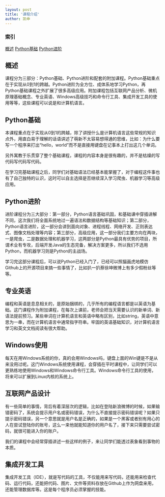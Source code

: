 ```yaml
---
layout: post
title: '课程介绍'
author: 凯申
---
```

### 索引
[概述](#概述) [Python基础](#Python基础) [Python进阶](#Python进阶)

## 概述
课程分为三部分：Python基础、Python进阶和配套的附加课程。Python基础重点在于实现从0到1的跨越。Python进阶为全方位、成体系地学习Python，再Python基础课程之外扩展了很多高级应用。附加课程包括互联网产品分析、微机原理基础概念、专业英语、Windows高级技巧和命令行工具、集成开发工具的使用等等，这些课程可以说是和计算机语言。

## Python基础
本课程重点在于实现从0到1的跨越，除了讲授什么是计算机语言这些常规的知识点外，用直白易于理解的话语讲述了萌新不太容易想得通的思维，比如：为什么要写一个程序来打出“hello，world”而不是直接用键盘在记事本上打出这几个单词。

另外寓教于乐贯穿了整个基础课程，课程的内容本身是很有趣的，并不是枯燥的写代码写代码写代码。

在学习完基础课程之后，同学们对基础语法已经基本能掌握了，对于编程这件事也有了自己独特的认识，这时可以自主选择是否继续深入学习爬虫、机器学习等高级应用。

## Python进阶
进阶课程分为三大部分：第一部分，Python语言基础巩固，和基础课中穿插讲解不同，这次我们将全面系统地过一遍语法和数据结构等基础知识；第二部分，Python语言进阶，这一部分会讲到面向对象、进程线程、网络开发、正则表达式、图像文档处理等内容；第三部分，高级应用，这一部分我们主要方向在两块，一是爬虫，二是数据处理和机器学习，这两部分是Python最具有优势的项目，所谓术业有专攻，后端开发Java的生态完备，解决方案更多，所以我们不选用Python，而机器学习则是Python的主战场。

学习完这部分课程后，可以说Python已经入门了，已经可以照猫画虎地模仿Github上的开源项目来搞一些事情了，比如扒一扒蔡徐坤微博上有多少假粉丝等等。

## 专业英语
编程和英语是息息相关的，是原始捆绑的，几乎所有的编程语言都是以英语为基础。这门课程作为附加课程，在每次上课前，老师会把当天需要认识的新单词、新语法提前预习。某些单词在计算机语言和英语中略有区别，比如string，英语中意思为一串，而在计算机语言中通常指字符串。牢固的英语基础知识，对计算机语言学习和英文文档阅读有很大帮助。

## Windows使用
每天在用Windows系统的你，真的会用Windows吗，键盘上面的Win键是不是从来没用过呢。这门Windows系统使用课程，会穿插在平时课程中，让同学们可以更熟练地使用Windows和Windows命令行工具。Windows命令行工具的使用，将来可以扩展到Linux内核的系统上。

## 互联网产品设计
有一些简单的事情，背后有着深层次的逻辑，比如在登陆新浪微博的时候，如果输错密码了，系统会提示用户名或密码错误，为什么不直接提示密码错误呢？如果只提示密码错误，另一个意思就是用户名是正确的，如果是一个黑客或者别有用心的人在尝试登陆你的账号，这么一来他就能知道你的用户名了，接下来只需要尝试密码，就很可能进入你的账户。

我们的课程中会经常穿插讲述一些这样的例子，来让同学们能透过表象看到事物的本质。

## 集成开发工具
集成开发工具（IDE），就是写代码的工具，不仅能用来写代码，还能用来检查代码、运行代码，还能把代码、图片、文件等资料存放在Github上作为网盘来用，还能管理数据库等。这是每个程序员必须掌握的技能。